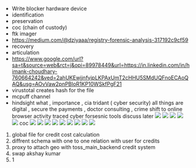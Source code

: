 
- Write blocker hardware device
- identification 
- preservation
- coc (chain of custody)
- ftk imager
- https://medium.com/@dziyaaa/registry-forensic-analysis-317192c9cf59
- recovery
- articulation
- https://www.google.com/url?sa=t&source=web&rct=j&opi=89978449&url=https://in.linkedin.com/in/himank-choudhary-760664242&ved=2ahUKEwjjnfvjpLKPAxUmT2cHHU5SMdUQFnoECAoQAQ&usg=AOvVaw2pnPBloR1KP10WSkfPgF21
- virustotal creates hash for the file
- mcpuff channel
- hindsight
what , importance , cia tridant ( cyber security)
all things are digital , secure the payments , doctor consulting , crime shift to online
browser activity traced
cyber forsesnic tools discuss later
![](../../Assets/Pasted%20image%2020250901233107.png)
![](../../Assets/Pasted%20image%2020250901233122.png)
![](../../Assets/Pasted%20image%2020250901233140.png)
![](../../Assets/Pasted%20image%2020250901233213.png)
![](../../Assets/Pasted%20image%2020250901233322.png)
coc 
![](../../Assets/Pasted%20image%2020250901233355.png)
![](../../Assets/Pasted%20image%2020250901233412.png)
![](../../Assets/Pasted%20image%2020250901233459.png)
![](../../Assets/Pasted%20image%2020250901233603.png)
![](../../Assets/Pasted%20image%2020250901233614.png)
![](../../Assets/Pasted%20image%2020250901233631.png)
![](../../Assets/Pasted%20image%2020250901233641.png)
![](../../Assets/Pasted%20image%2020250901233722.png)
![](../../Assets/Pasted%20image%2020250901233740.png)


1. global file for credit cost calculation 
2. diffrent schema with one to one relation with user for credits
3. proxy to attach geo with toss_main_backend credit system
4. swap akshay kumar
5. 1